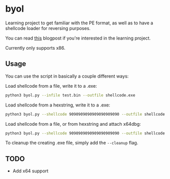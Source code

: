 # byol

Learning project to get familiar with the PE format, as well as to have a shellcode loader for reversing purposes.

You can read [this](https://visit.suspect.network/reversing-adventures/building-a-pe-from-scratch) blogpost if you're interested in the learning project.

Currently only supports x86.

## Usage

You can use the script in basically a couple different ways:

Load shellcode from a file, write it to a .exe:

```sh
python3 byol.py --infile test.bin --outfile shellcode.exe
```

Load shellcode from a hexstring, write it to a .exe:

```sh
python3 byol.py --shellcode 9090909090909090909090 --outfile shellcode.exe
```

Load shellcode from a file, or from hexstring and attach x64dbg:

```sh
python3 byol.py --shellcode 9090909090909090909090 --outfile shellcode.exe --debug C:\Users\user\Desktop\x32dbg.exe
```

To cleanup the creating .exe file, simply add the `--cleanup` flag.

## TODO

* Add x64 support
